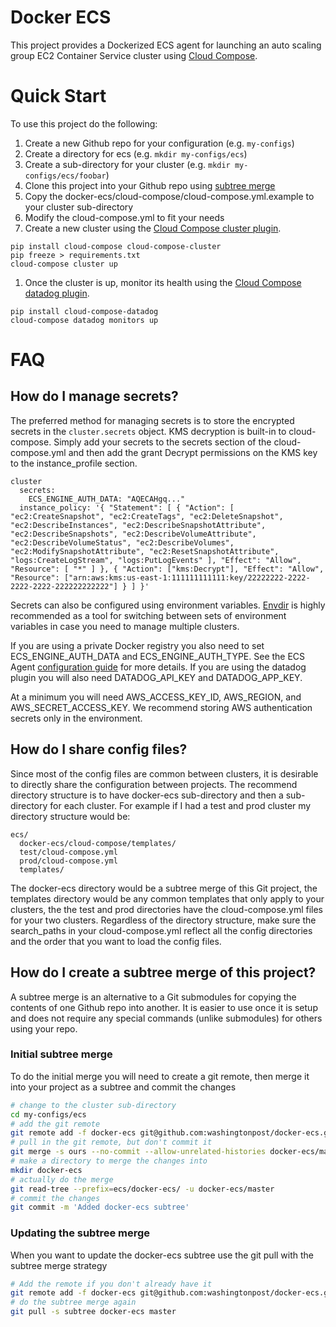 # Docker ECS 
This project provides a Dockerized ECS agent for launching an auto scaling group EC2 Container Service cluster using [Cloud Compose](http://github.com/cloud-compose).

# Quick Start
To use this project do the following:

1. Create a new Github repo for your configuration (e.g. `my-configs`)
1. Create a directory for ecs (e.g. `mkdir my-configs/ecs`)
1. Create a sub-directory for your cluster (e.g. `mkdir my-configs/ecs/foobar`)
1. Clone this project into your Github repo using [subtree merge](#initial-subtree-merge)
1. Copy the docker-ecs/cloud-compose/cloud-compose.yml.example to your cluster sub-directory
1. Modify the cloud-compose.yml to fit your needs
1. Create a new cluster using the [Cloud Compose cluster plugin](https://github.com/cloud-compose/cloud-compose-cluster).
```
pip install cloud-compose cloud-compose-cluster
pip freeze > requirements.txt
cloud-compose cluster up
```
1. Once the cluster is up, monitor its health using the [Cloud Compose datadog plugin](https://github.com/cloud-compose/cloud-compose-datadog).
```
pip install cloud-compose-datadog
cloud-compose datadog monitors up
```

# FAQ
## How do I manage secrets?

The preferred method for managing secrets is to store the encrypted secrets in the `cluster.secrets` object. KMS decryption is built-in to cloud-compose. Simply add your secrets to the secrets section of the cloud-compose.yml and then add the grant Decrypt permissions on the KMS key to the instance_profile section.

```
cluster
  secrets:
    ECS_ENGINE_AUTH_DATA: "AQECAHgq..."
  instance_policy: '{ "Statement": [ { "Action": [ "ec2:CreateSnapshot", "ec2:CreateTags", "ec2:DeleteSnapshot", "ec2:DescribeInstances", "ec2:DescribeSnapshotAttribute", "ec2:DescribeSnapshots", "ec2:DescribeVolumeAttribute", "ec2:DescribeVolumeStatus", "ec2:DescribeVolumes", "ec2:ModifySnapshotAttribute", "ec2:ResetSnapshotAttribute", "logs:CreateLogStream", "logs:PutLogEvents" ], "Effect": "Allow", "Resource": [ "*" ] }, { "Action": ["kms:Decrypt"], "Effect": "Allow", "Resource": ["arn:aws:kms:us-east-1:111111111111:key/22222222-2222-2222-2222-222222222222"] } ] }'
```

Secrets can also be configured using environment variables. [Envdir](https://pypi.python.org/pypi/envdir) is highly recommended as a tool for switching between sets of environment variables in case you need to manage multiple clusters.

If you are using a private Docker registry you also need to set ECS_ENGINE_AUTH_DATA and ECS_ENGINE_AUTH_TYPE. See the ECS Agent [configuration guide](http://docs.aws.amazon.com/AmazonECS/latest/developerguide/ecs-agent-config.html) for more details. If you are using the datadog plugin you will also need DATADOG_API_KEY and DATADOG_APP_KEY.

At a minimum you will need AWS_ACCESS_KEY_ID, AWS_REGION, and AWS_SECRET_ACCESS_KEY.  We recommend storing AWS authentication secrets only in the environment.

## How do I share config files?
Since most of the config files are common between clusters, it is desirable to directly share the configuration between projects. The recommend directory structure is to have docker-ecs sub-directory and then a sub-directory for each cluster. For example if I had a test and prod cluster my directory structure would be:

```
ecs/
  docker-ecs/cloud-compose/templates/
  test/cloud-compose.yml
  prod/cloud-compose.yml
  templates/
```

The docker-ecs directory would be a subtree merge of this Git project, the templates directory would be any common templates that only apply to your clusters, the the test and prod directories have the cloud-compose.yml files for your two clusters. Regardless of the directory structure, make sure the search_paths in your cloud-compose.yml reflect all the config directories and the order that you want to load the config files.

## How do I create a subtree merge of this project?
A subtree merge is an alternative to a Git submodules for copying the contents of one Github repo into another. It is easier to use once it is setup and does not require any special commands (unlike submodules) for others using your repo.

### Initial subtree merge
To do the initial merge you will need to create a git remote, then merge it into your project as a subtree and commit the changes

```bash
# change to the cluster sub-directory
cd my-configs/ecs
# add the git remote
git remote add -f docker-ecs git@github.com:washingtonpost/docker-ecs.git
# pull in the git remote, but don't commit it
git merge -s ours --no-commit --allow-unrelated-histories docker-ecs/master
# make a directory to merge the changes into
mkdir docker-ecs
# actually do the merge
git read-tree --prefix=ecs/docker-ecs/ -u docker-ecs/master
# commit the changes
git commit -m 'Added docker-ecs subtree'
```

### Updating the subtree merge
When you want to update the docker-ecs subtree use the git pull with the subtree merge strategy

```bash
# Add the remote if you don't already have it
git remote add -f docker-ecs git@github.com:washingtonpost/docker-ecs.git
# do the subtree merge again
git pull -s subtree docker-ecs master
```

